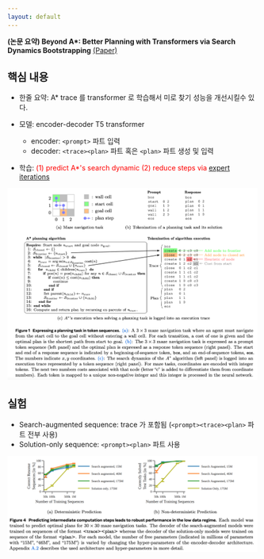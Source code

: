 ```yaml
---
layout: default
---
```


**(논문 요약) Beyond A\*: Better Planning with Transformers via Search Dynamics Bootstrapping** [(Paper)](https://arxiv.org/pdf/2402.14083.pdf)

## 핵심 내용
- 한줄 요약: A\* trace 를 transformer 로 학습해서 미로 찾기 성능을 개선시킬수 있다.   
- 모델: encoder-decoder T5 transformer  
  - encoder: ```<prompt>``` 파트 입력
  - decoder: ```<trace><plan>``` 파트 혹은 ```<plan>``` 파트 생성 및 입력

- 학습: <span style="color:red"> (1) predict A\*'s search dynamic (2) reduce steps via [expert iterations](https://arxiv.org/pdf/2308.08998.pdf) </span>    
<img src="./data/papers/searchformer/method.png" width="800" />


## 실험
- Search-augmented sequence: trace 가 포함됨 (```<prompt><trace><plan>``` 파트 전부 사용)   
- Solution-only sequence: ```<prompt><plan>``` 파트 사용   
<img src="./data/papers/searchformer/result.png" width="800" />
